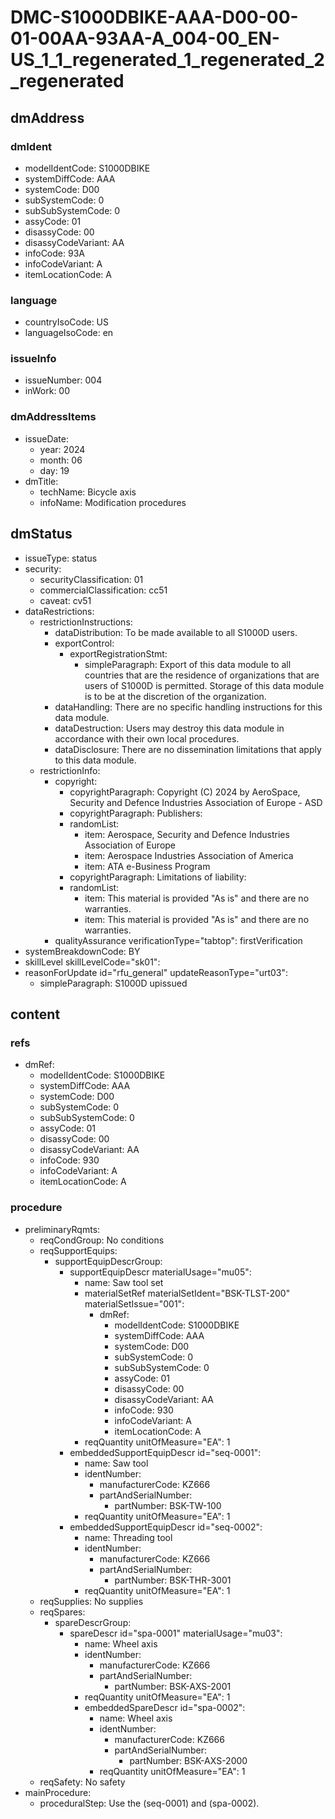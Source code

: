 # DMC-S1000DBIKE-AAA-D00-00-01-00AA-93AA-A_004-00_EN-US_1_1_regenerated_1_regenerated_2_regenerated

## dmAddress

### dmIdent
* modelIdentCode: S1000DBIKE
* systemDiffCode: AAA
* systemCode: D00
* subSystemCode: 0
* subSubSystemCode: 0
* assyCode: 01
* disassyCode: 00
* disassyCodeVariant: AA
* infoCode: 93A
* infoCodeVariant: A
* itemLocationCode: A

### language
* countryIsoCode: US
* languageIsoCode: en

### issueInfo
* issueNumber: 004
* inWork: 00

### dmAddressItems
* issueDate:
  * year: 2024
  * month: 06
  * day: 19
* dmTitle:
  * techName: Bicycle axis
  * infoName: Modification procedures

## dmStatus

* issueType: status
* security:
  * securityClassification: 01
  * commercialClassification: cc51
  * caveat: cv51
* dataRestrictions:
  * restrictionInstructions:
    * dataDistribution: To be made available to all S1000D users.
    * exportControl:
      * exportRegistrationStmt:
        * simpleParagraph: Export of this data module to all countries that are the residence of organizations that are users of S1000D is permitted. Storage of this data module is to be at the discretion of the organization.
    * dataHandling: There are no specific handling instructions for this data module.
    * dataDestruction: Users may destroy this data module in accordance with their own local procedures.
    * dataDisclosure: There are no dissemination limitations that apply to this data module.
  * restrictionInfo:
    * copyright:
      * copyrightParagraph: Copyright (C) 2024 by AeroSpace, Security and Defence Industries Association of Europe - ASD
      * copyrightParagraph: Publishers:
      * randomList:
        * item: Aerospace, Security and Defence Industries Association of Europe
        * item: Aerospace Industries Association of America
        * item: ATA e-Business Program
      * copyrightParagraph: Limitations of liability:
      * randomList:
        * item: This material is provided "As is" and there are no warranties.
        * item: This material is provided "As is" and there are no warranties.
    * qualityAssurance verificationType="tabtop": firstVerification
* systemBreakdownCode: BY
* skillLevel skillLevelCode="sk01": 
* reasonForUpdate id="rfu_general" updateReasonType="urt03":
  * simpleParagraph: S1000D upissued

## content

### refs
* dmRef:
  * modelIdentCode: S1000DBIKE
  * systemDiffCode: AAA
  * systemCode: D00
  * subSystemCode: 0
  * subSubSystemCode: 0
  * assyCode: 01
  * disassyCode: 00
  * disassyCodeVariant: AA
  * infoCode: 930
  * infoCodeVariant: A
  * itemLocationCode: A

### procedure
* preliminaryRqmts:
  * reqCondGroup: No conditions
  * reqSupportEquips:
    * supportEquipDescrGroup:
      * supportEquipDescr materialUsage="mu05":
        * name: Saw tool set
        * materialSetRef materialSetIdent="BSK-TLST-200" materialSetIssue="001":
          * dmRef:
            * modelIdentCode: S1000DBIKE
            * systemDiffCode: AAA
            * systemCode: D00
            * subSystemCode: 0
            * subSubSystemCode: 0
            * assyCode: 01
            * disassyCode: 00
            * disassyCodeVariant: AA
            * infoCode: 930
            * infoCodeVariant: A
            * itemLocationCode: A
        * reqQuantity unitOfMeasure="EA": 1
      * embeddedSupportEquipDescr id="seq-0001":
        * name: Saw tool
        * identNumber:
          * manufacturerCode: KZ666
          * partAndSerialNumber:
            * partNumber: BSK-TW-100
        * reqQuantity unitOfMeasure="EA": 1
      * embeddedSupportEquipDescr id="seq-0002":
        * name: Threading tool
        * identNumber:
          * manufacturerCode: KZ666
          * partAndSerialNumber:
            * partNumber: BSK-THR-3001
        * reqQuantity unitOfMeasure="EA": 1
  * reqSupplies: No supplies
  * reqSpares:
    * spareDescrGroup:
      * spareDescr id="spa-0001" materialUsage="mu03":
        * name: Wheel axis
        * identNumber:
          * manufacturerCode: KZ666
          * partAndSerialNumber:
            * partNumber: BSK-AXS-2001
        * reqQuantity unitOfMeasure="EA": 1
        * embeddedSpareDescr id="spa-0002":
          * name: Wheel axis
          * identNumber:
            * manufacturerCode: KZ666
            * partAndSerialNumber:
              * partNumber: BSK-AXS-2000
          * reqQuantity unitOfMeasure="EA": 1
  * reqSafety: No safety
* mainProcedure:
  * proceduralStep: Use the (seq-0001) and (spa-0002).